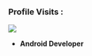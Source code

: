 
 ### Profile Visits :<br>
  <img src="https://profile-counter.glitch.me/gokulrajats/count.svg" />

 - <strong>Android Developer</strong>
